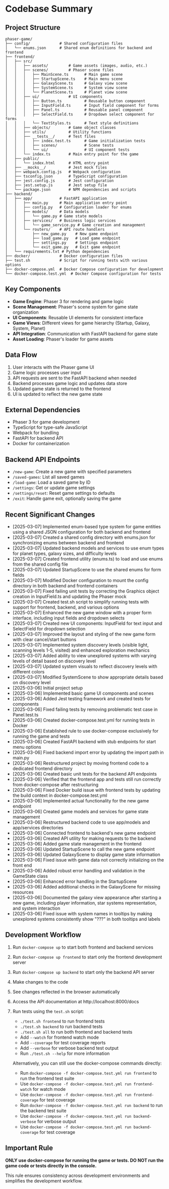 # Codebase Summary

## Project Structure
```
phaser-game/
├── config/             # Shared configuration files
│   └── enums.json      # Shared enum definitions for backend and frontend
├── frontend/
│   ├── src/
│   │   ├── assets/         # Game assets (images, audio, etc.)
│   │   ├── scenes/         # Phaser scene files
│   │   │   ├── MainScene.ts       # Main game scene
│   │   │   ├── StartupScene.ts    # Main menu scene
│   │   │   ├── GalaxyScene.ts     # Galaxy view scene
│   │   │   ├── SystemScene.ts     # System view scene
│   │   │   └── PlanetScene.ts     # Planet view scene
│   │   ├── ui/             # UI components
│   │   │   ├── Button.ts          # Reusable button component
│   │   │   ├── InputField.ts      # Input field component for forms
│   │   │   ├── Panel.ts           # Reusable panel component
│   │   │   ├── SelectField.ts     # Dropdown select component for forms
│   │   │   └── TextStyles.ts      # Text style definitions
│   │   ├── objects/        # Game object classes
│   │   ├── utils/          # Utility functions
│   │   ├── __tests__/      # Test files
│   │   │   ├── index.test.ts      # Game initialization tests
│   │   │   ├── scenes/            # Scene tests
│   │   │   └── ui/                # UI component tests
│   │   └── index.ts        # Main entry point for the game
│   ├── public/
│   │   └── index.html      # HTML entry point
│   ├── __mocks__/          # Jest mock files
│   ├── webpack.config.js   # Webpack configuration
│   ├── tsconfig.json       # TypeScript configuration
│   ├── jest.config.js      # Jest configuration
│   ├── jest.setup.js       # Jest setup file
│   └── package.json        # NPM dependencies and scripts
├── backend/
│   ├── app/            # FastAPI application
│   │   ├── main.py     # Main application entry point
│   │   ├── config.py   # Configuration loader for enums
│   │   ├── models/     # Data models
│   │   │   └── game.py # Game state models
│   │   ├── services/   # Business logic services
│   │   │   └── game_service.py # Game creation and management
│   │   └── routers/    # API route handlers
│   │       ├── new_game.py    # New game endpoint
│   │       ├── load_game.py   # Load game endpoint
│   │       ├── settings.py    # Settings endpoint
│   │       └── exit_game.py   # Exit game endpoint
│   └── requirements.txt # Python dependencies
├── docker/             # Docker configuration files
├── test.sh             # Script for running tests with various options
├── docker-compose.yml  # Docker Compose configuration for development
└── docker-compose.test.yml  # Docker Compose configuration for tests
```

## Key Components
- **Game Engine**: Phaser 3 for rendering and game logic
- **Scene Management**: Phaser's scene system for game state organization
- **UI Components**: Reusable UI elements for consistent interface
- **Game Views**: Different views for game hierarchy (Startup, Galaxy, System, Planet)
- **API Integration**: Communication with FastAPI backend for game state
- **Asset Loading**: Phaser's loader for game assets

## Data Flow
1. User interacts with the Phaser game UI
2. Game logic processes user input
3. API requests are sent to the FastAPI backend when needed
4. Backend processes game logic and updates data store
5. Updated game state is returned to the frontend
6. UI is updated to reflect the new game state

## External Dependencies
- Phaser 3 for game development
- TypeScript for type-safe JavaScript
- Webpack for bundling
- FastAPI for backend API
- Docker for containerization

## Backend API Endpoints
- `/new-game`: Create a new game with specified parameters
- `/saved-games`: List all saved games
- `/load-game`: Load a saved game by ID
- `/settings`: Get or update game settings
- `/settings/reset`: Reset game settings to defaults
- `/exit`: Handle game exit, optionally saving the game

## Recent Significant Changes
- [2025-03-07] Implemented enum-based type system for game entities using a shared JSON configuration for both backend and frontend
- [2025-03-07] Created a shared config directory with enums.json for synchronizing enums between backend and frontend
- [2025-03-07] Updated backend models and services to use enum types for planet types, galaxy sizes, and difficulty levels
- [2025-03-07] Created frontend utility (enums.ts) to load and use enums from the shared config file
- [2025-03-07] Updated StartupScene to use the shared enums for form fields
- [2025-03-07] Modified Docker configuration to mount the config directory in both backend and frontend containers
- [2025-03-07] Fixed failing unit tests by correcting the Graphics object creation in InputField.ts and updating the Phaser mock
- [2025-03-07] Created test.sh script to simplify running tests with support for frontend, backend, and various options
- [2025-03-07] Enhanced the new game window with a proper form interface, including input fields and dropdown selects
- [2025-03-07] Created new UI components: InputField for text input and SelectField for dropdown selection
- [2025-03-07] Improved the layout and styling of the new game form with clear cancel/start buttons
- [2025-03-07] Implemented system discovery levels (visible light, scanning levels 1-5, visited) and enhanced exploration mechanics
- [2025-03-07] Added ability to view unexplored systems with varying levels of detail based on discovery level
- [2025-03-07] Updated system visuals to reflect discovery levels with different colors
- [2025-03-07] Modified SystemScene to show appropriate details based on discovery level
- [2025-03-06] Initial project setup
- [2025-03-06] Implemented basic game UI components and scenes
- [2025-03-06] Added Jest testing framework and created tests for components
- [2025-03-06] Fixed failing tests by removing problematic test case in Panel.test.ts
- [2025-03-06] Created docker-compose.test.yml for running tests in Docker
- [2025-03-06] Established rule to use docker-compose exclusively for running the game and tests
- [2025-03-06] Created FastAPI backend with stub endpoints for start menu options
- [2025-03-06] Fixed backend import error by updating the import path in main.py
- [2025-03-06] Restructured project by moving frontend code to a dedicated frontend directory
- [2025-03-06] Created basic unit tests for the backend API endpoints
- [2025-03-06] Verified that the frontend app and tests still run correctly from docker-compose after restructuring
- [2025-03-06] Fixed Docker build issue with frontend tests by updating the build context in docker-compose.test.yml
- [2025-03-06] Implemented actual functionality for the new game endpoint
- [2025-03-06] Created game models and services for game state management
- [2025-03-06] Restructured backend code to use app/models and app/services directories
- [2025-03-06] Connected frontend to backend's new game endpoint
- [2025-03-06] Created API utility for making requests to the backend
- [2025-03-06] Added game state management in the frontend
- [2025-03-06] Updated StartupScene to call the new game endpoint
- [2025-03-06] Updated GalaxyScene to display game state information
- [2025-03-06] Fixed issue with game data not correctly initializing on the front end
- [2025-03-06] Added robust error handling and validation in the GameState class
- [2025-03-06] Enhanced error handling in the StartupScene
- [2025-03-06] Added additional checks in the GalaxyScene for missing resources
- [2025-03-06] Documented the galaxy view appearance after starting a new game, including player information, star systems representation, and system interaction
- [2025-03-06] Fixed issue with system names in tooltips by making unexplored systems consistently show "???" in both tooltips and labels

## Development Workflow
1. Run `docker-compose up` to start both frontend and backend services
2. Run `docker-compose up frontend` to start only the frontend development server
3. Run `docker-compose up backend` to start only the backend API server
4. Make changes to the code
5. See changes reflected in the browser automatically
6. Access the API documentation at http://localhost:8000/docs
7. Run tests using the `test.sh` script:
   - `./test.sh frontend` to run frontend tests
   - `./test.sh backend` to run backend tests
   - `./test.sh all` to run both frontend and backend tests
   - Add `--watch` for frontend watch mode
   - Add `--coverage` for test coverage reports
   - Add `--verbose` for verbose backend test output
   - Run `./test.sh --help` for more information

   Alternatively, you can still use the docker-compose commands directly:
   - Run `docker-compose -f docker-compose.test.yml run frontend` to run the frontend test suite
   - Use `docker-compose -f docker-compose.test.yml run frontend-watch` for watch mode
   - Use `docker-compose -f docker-compose.test.yml run frontend-coverage` for test coverage
   - Run `docker-compose -f docker-compose.test.yml run backend` to run the backend test suite
   - Use `docker-compose -f docker-compose.test.yml run backend-verbose` for verbose output
   - Use `docker-compose -f docker-compose.test.yml run backend-coverage` for test coverage

## Important Rule
**ONLY use docker-compose for running the game or tests. DO NOT run the game code or tests directly in the console.**

This rule ensures consistency across development environments and simplifies the development workflow.
